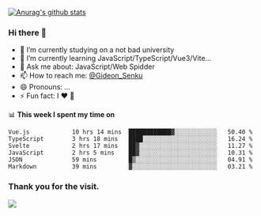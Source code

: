 [![Anurag's github stats](https://github-readme-stats.vercel.app/api?username=gideonsenku)](https://github.com/anuraghazra/github-readme-stats)
### Hi there 👋
- 🔭 I’m currently studying on a not bad university 
- 🌱 I’m currently learning JavaScript/TypeScript/Vue3/Vite...
- 💬 Ask me about: JavaScript/Web Spidder 
- 📫 How to reach me: [@Gideon_Senku](https://t.me/Gideon_Senku)
- 😄 Pronouns: ...
- ⚡ Fun fact: I ❤️ 🎵

📊 **This week I spent my time on**
<!--START_SECTION:waka-->

```text
Vue.js            10 hrs 14 mins  ████████████▓░░░░░░░░░░░░   50.40 %
TypeScript        3 hrs 18 mins   ████░░░░░░░░░░░░░░░░░░░░░   16.24 %
Svelte            2 hrs 17 mins   ██▓░░░░░░░░░░░░░░░░░░░░░░   11.27 %
JavaScript        2 hrs 5 mins    ██▓░░░░░░░░░░░░░░░░░░░░░░   10.31 %
JSON              59 mins         █▒░░░░░░░░░░░░░░░░░░░░░░░   04.91 %
Markdown          39 mins         ▓░░░░░░░░░░░░░░░░░░░░░░░░   03.21 %
```

<!--END_SECTION:waka-->


### Thank you for the visit.
![](http://profile-counter.glitch.me/gideonsenku/count.svg)
<!--
**GideonSenku/GideonSenku** is a ✨ _special_ ✨ repository because its `README.md` (this file) appears on your GitHub profile.

Here are some ideas to get you started:

- 🔭 I’m currently working on ...
- 🌱 I’m currently learning ...
- 👯 I’m looking to collaborate on ...
- 🤔 I’m looking for help with ...
- 💬 Ask me about ...
- 📫 How to reach me: ...
- 😄 Pronouns: ...
- ⚡ Fun fact: ...
-->
